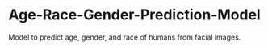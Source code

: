 # Age-Race-Gender-Prediction-Model
Model to predict age, gender, and race of humans from facial images.
